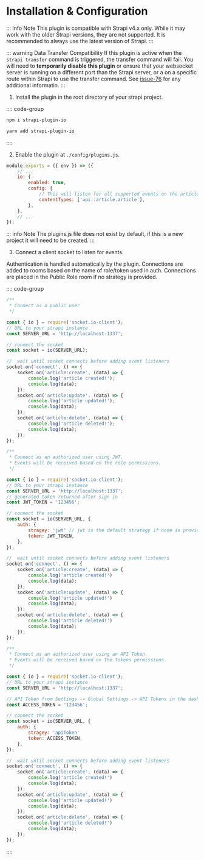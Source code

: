 # Installation & Configuration

::: info Note
This plugin is compatible with Strapi v4.x only. While it may work with the older Strapi versions, they are not supported. It is recommended to always use the latest version of Strapi.
:::

::: warning Data Transfer Compatibility
 If this plugin is active when the `strapi transfer` command is triggered, the transfer command will fail. You will need to **temporarily disable this plugin** or ensure that your websocket server is running on a different port than the Strapi server, or a on a specific route within Strapi to use the transfer command. See [issue-76](https://github.com/ComfortablyCoding/strapi-plugin-io/issues/76) for any additional informatin.
:::

1. Install the plugin in the root directory of your strapi project.

:::: code-group

```bash [npm]
npm i strapi-plugin-io
```

```bash [yarn]
yarn add strapi-plugin-io
```

::::

2. Enable the plugin at `./config/plugins.js`.

```js
module.exports = ({ env }) => ({
	// ...
	io: {
		enabled: true,
		config: {
			// This will listen for all supported events on the article content type
			contentTypes: ['api::article.article'],
		},
	},
	// ...
});
```

::: info Note
The plugins.js file does not exist by default, if this is a new project it will need to be created.
:::

3. Connect a client socket to listen for events.

Authentication is handled automatically by the plugin. Connections are added to rooms based on the name of role/token used in auth. Connections are placed in the Public Role room if no strategy is provided.

:::: code-group

```js [Public]
/**
 * Connect as a public user
 */

const { io } = require('socket.io-client');
// URL to your strapi instance
const SERVER_URL = 'http://localhost:1337';

// connect the socket
const socket = io(SERVER_URL);

//  wait until socket connects before adding event listeners
socket.on('connect', () => {
	socket.on('article:create', (data) => {
		console.log('article created!');
		console.log(data);
	});
	socket.on('article:update', (data) => {
		console.log('article updated!');
		console.log(data);
	});
	socket.on('article:delete', (data) => {
		console.log('article deleted!');
		console.log(data);
	});
});
```

```js [JWT]
/**
 * Connect as an authorized user using JWT.
 * Events will be received based on the role permissions.
 */

const { io } = require('socket.io-client');
// URL to your strapi instance
const SERVER_URL = 'http://localhost:1337';
// generated token returned after sign in
const JWT_TOKEN = '123456';

// connect the socket
const socket = io(SERVER_URL, {
	auth: {
		stragey: 'jwt' // jwt is the default strategy if none is provided
		token: JWT_TOKEN,
	},
});

//  wait until socket connects before adding event listeners
socket.on('connect', () => {
	socket.on('article:create', (data) => {
		console.log('article created!')
		console.log(data);
	});
	socket.on('article:update', (data) => {
		console.log('article updated!')
		console.log(data);
	});
	socket.on('article:delete', (data) => {
		console.log('article deleted!')
		console.log(data);
	});
});
```

```js [API Token]
/**
 * Connect as an authorized user using an API Token.
 * Events will be received based on the tokens permissions.
 */

const { io } = require('socket.io-client');
// URL to your strapi instance
const SERVER_URL = 'http://localhost:1337';

// API Token from Settings -> Global Settings -> API Tokens in the dashboard
const ACCESS_TOKEN = '123456';

// connect the socket
const socket = io(SERVER_URL, {
	auth: {
		stragey: 'apiToken'
		token: ACCESS_TOKEN,
	},
});

//  wait until socket connects before adding event listeners
socket.on('connect', () => {
	socket.on('article:create', (data) => {
		console.log('article created!')
		console.log(data);
	});
	socket.on('article:update', (data) => {
		console.log('article updated!')
		console.log(data);
	});
	socket.on('article:delete', (data) => {
		console.log('article deleted!')
		console.log(data);
	});
});
```

::::
